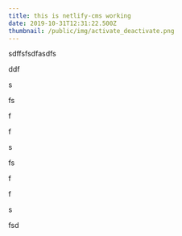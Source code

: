 ```yaml
---
title: this is netlify-cms working
date: 2019-10-31T12:31:22.500Z
thumbnail: /public/img/activate_deactivate.png
---
```

sdffsfsdfasdfs

ddf

s

fs

f

f

s

fs

f

f

s

fsd
